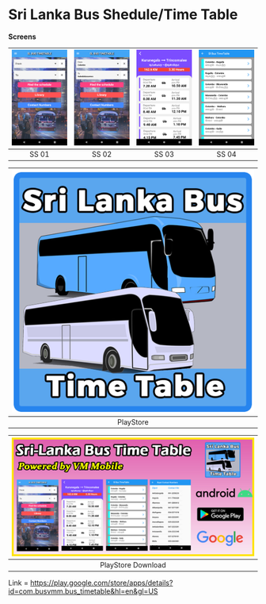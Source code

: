 # Sri Lanka Bus Shedule/Time Table

**Screens**

| ![](demo/ss1.jpg) | ![](demo/ss2.jpg) | ![](demo/ss3.jpg) | ![](demo/ss4.jpg) |
| :-------------: | :-------------:  | :-------------:  | :-------------:  |
|     SS 01     |    SS 02   |    SS 03     |     SS 04       |  

| ![](demo/PlayStore%20Icon.png) |
| :-------------: | 
|     PlayStore     |   

| ![](demo/Grapic%20Screen.jpg) |
| :-------------: | 
| PlayStore Download |   

Link = https://play.google.com/store/apps/details?id=com.busvmm.bus_timetable&hl=en&gl=US






